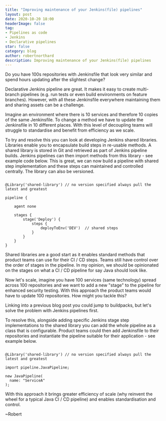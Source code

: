 ```yaml
---
title: "Improving maintenance of your Jenkins(file) pipelines"
layout: post
date: 2020-10-20 18:00
headerImage: false
tag:
- Pipelines as code
- Jenkins
- Declarative pipelines
star: false
category: blog
author: robertnorthard
description: Improving maintenance of your Jenkins(file) pipelines
---
```


Do you have 100s repositories with Jenkinsfile that look very similar and spend hours updating after the slightest change?

Declarative Jenkins pipeline are great. It makes it easy to create multi-branch pipelines (e.g. run tests or even build environments on feature branches). However, with all these Jenkinsfile everywhere maintaining them and sharing assets can be a challenge.

Imagine an environment where there is 10 services and therefore 10 copies of the same Jenkinsfile. To change a method we have to update the Jenkinsfile in 10 different places. With this level of decoupling teams will struggle to standardise and benefit from efficiency as we scale.

To try and resolve this you can look at developing Jenkins shared libraries. Libraries enable you to encapsulate build steps in re-usable methods. A shared library is stored in Git and retrieved as part of Jenkins pipeline builds. Jenkins pipelines can then import methods from this library - see example code below. This is great, we can now build a pipeline with shared step implementation and these steps can maintained and controlled centrally. The library can also be versioned.

````

@Library('shared-library') // no version specified always pull the latest and greatest

pipeline {

    agent none

    stages {
        stage('Deploy') {
            steps {
                deployToEnv('DEV')  // shared steps
            }
        }
    }
}

````

Shared libraries are a good start as it enables standard methods that product teams can use for their CI / CD steps. Teams still have control over the order of stages in the pipeline. In my opinion, we should be opinionated on the stages on what a CI / CD pipeline for say Java should look like.

Now let's scale, imagine you have 100 services (same technology) spread across 100 repositories and we want to add a new "stage" to the pipeline for enhanced security testing. With this approach the product teams would have to update 100 repositories. How might you tackle this?

Linking into a previous blog post you could jump to buildpacks, but let's solve the problem with Jenkins pipelines first.

To resolve this, alongside adding specific Jenkins stage step implementations to the shared library you can add the whole pipeline as a class that is configurable. Product teams could then add Jenkinsfile to their repositories and instantiate the pipeline suitable for their application - see example below.

````

@Library('shared-library') // no version specified always pull the latest and greatest

import pipeline.JavaPipeline;

new JavaPipeline(
  name: "ServiceA"
);

````

With this approach it brings greater efficiency of scale (why reinvent the wheel for a typical Java CI / CD pipeline) and enables standardisation and control.

~Robert
